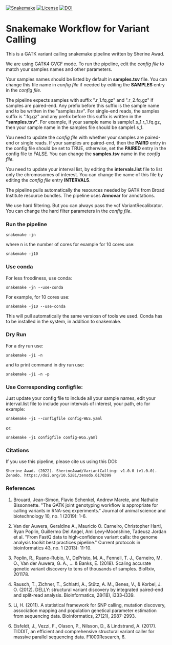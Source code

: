 

[![Snakemake](https://img.shields.io/badge/snakemake-≥6.0.2-brightgreen.svg)](https://snakemake.github.io)
[![License](https://img.shields.io/badge/License-BSD_3--Clause-blue.svg)](https://opensource.org/licenses/BSD-3-Clause)
[![DOI](https://zenodo.org/badge/366034388.svg)](https://zenodo.org/badge/latestdoi/366034388)


Snakemake Workflow for Variant Calling
==========================================

This is a GATK variant calling snakemake pipeline written by Sherine Awad. 


We are using GATK4 GVCF mode. To run the pipeline, edit the *config file* to match your samples names and other parameters. 
 
Your samples names should be listed by default in **samples.tsv** file. You can change this file name in *config file* if needed by editing the **SAMPLES** entry in the *config file*.

The pipeline expects samples with suffix ".r_1.fq.gz" and ".r_2.fq.gz" if samples are paired-end.
Any prefix before this suffix is the sample name and to be written in the "samples.tsv". For single-end reads, the samples suffix is ".fq.gz" and any prefix before this suffix is written in the **"samples.tsv"**.
For example, if your sample name is sample1.s_1.r_1.fq.gz, then your sample name in the samples file should be sample1.s_1. 

You need to update the *config file* with whether your samples are paired-end or single reads. If your samples are paired-end, then the **PAIRD** entry in the config file should be set to TRUE, otherwise, set the **PAIRED** entry in the config file to FALSE. You can change the **samples.tsv** name in the *config file*. 

You need to update your interval list, by editing the **intervals.list** file to list only the chromosomes of interest. You can change the name of this file by editing the *config file* entry **INTERVALS**. 

The pipeline pulls automatically the resources needed by GATK from Broad Institute resource bundles. 
The pipeline uses **Annovar** for annotations. 


We use hard filtering. But you can always pass the vcf VariantRecalibrator. You can change the hard filter parameters in the *config file*. 

### Run the pipeline 

    snakemake -jn 

where n is the number of cores for example for 10 cores use:


    snakemake -j10 

### Use conda 

For less froodiness, use conda:


    snakemake -jn --use-conda 


For example, for 10 cores use: 

    snakemake -j10 --use-conda 

This will pull automatically the same versiosn of tools we used. Conda has to be installed in the system, in addition to snakemake. 


### Dry Run


For a dry run use: 
  
  
    snakemake -j1 -n 


and to print command in dry run use: 

  
    snakemake -j1 -n -p 


### Use Corresponding configfile:


Just update your config file to include all your sample names, edit your interval.list file to include your intervals of interest, your path, etc for example: 

  
    snakemake -j1 --configfile config-WES.yaml 
  
or: 


    snakemake -j1 configfile config-WGS.yaml 

### Citations 

If you use this pipeline, please cite us using this DOI:

    Sherine Awad. (2022). SherineAwad/VariantCalling: v1.0.0 (v1.0.0). Zenodo. https://doi.org/10.5281/zenodo.6170399


### References 

1.  Brouard, Jean-Simon, Flavio Schenkel, Andrew Marete, and Nathalie Bissonnette. "The GATK joint genotyping workflow is appropriate for calling variants in RNA-seq experiments." Journal of animal science and biotechnology 10, no. 1 (2019): 1-6.

2. Van der Auwera, Geraldine A., Mauricio O. Carneiro, Christopher Hartl, Ryan Poplin, Guillermo Del Angel, Ami Levy‐Moonshine, Tadeusz Jordan et al. "From FastQ data to high‐confidence variant calls: the genome analysis toolkit best practices pipeline." Current protocols in bioinformatics 43, no. 1 (2013): 11-10.

3. Poplin, R., Ruano-Rubio, V., DePristo, M. A., Fennell, T. J., Carneiro, M. O., Van der Auwera, G. A., ... & Banks, E. (2018). Scaling accurate genetic variant discovery to tens of thousands of samples. BioRxiv, 201178.

4. Rausch, T., Zichner, T., Schlattl, A., Stütz, A. M., Benes, V., & Korbel, J. O. (2012). DELLY: structural variant discovery by integrated paired-end and split-read analysis. Bioinformatics, 28(18), i333-i339.

5. Li, H. (2011). A statistical framework for SNP calling, mutation discovery, association mapping and population genetical parameter estimation from sequencing data. Bioinformatics, 27(21), 2987-2993.

6. Eisfeldt, J., Vezzi, F., Olason, P., Nilsson, D., & Lindstrand, A. (2017). TIDDIT, an efficient and comprehensive structural variant caller for massive parallel sequencing data. F1000Research, 6.

